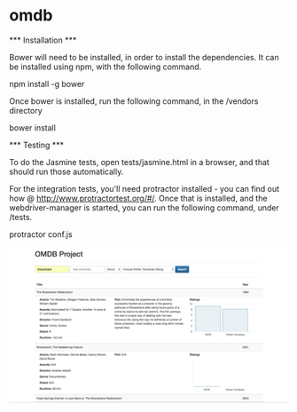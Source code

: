 # omdb

*** Installation ***

Bower will need to be installed, in order to install the dependencies. It can be installed using npm, with the following command.

npm install -g bower

Once bower is installed, run the following command, in the /vendors directory

bower install


*** Testing ***

To do the Jasmine tests, open tests/jasmine.html in a browser, and that should run those automatically.

For the integration tests, you'll need protractor installed - you can find out how @ http://www.protractortest.org/#/. Once that is installed, and the webdriver-manager is started, you can run the following command, under /tests.

protractor conf.js


![alt tag](https://raw.githubusercontent.com/xil3/omdb/master/omdb_ss1.png)
